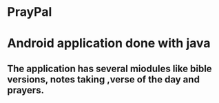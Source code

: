 # PrayPal
# Android application done with java
## The application has several miodules like bible versions, notes taking ,verse of the day and prayers.
